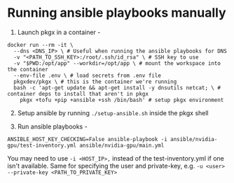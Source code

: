 # Running ansible playbooks manually

1. Launch pkgx in a container -

```
docker run --rm -it \
  --dns <DNS_IP> \ # Useful when running the ansible playbooks for DNS
  -v "<PATH_TO_SSH_KEY>:/root/.ssh/id_rsa" \ # SSH key to use
  -v "$PWD:/opt/app" --workdir=/opt/app \ # mount the workspace into the container
  --env-file .env \ # load secrets from .env file
  pkgxdev/pkgx \ # this is the container we're running
  bash -c 'apt-get update && apt-get install -y dnsutils netcat; \ # container deps to install that aren't in pkgx
    pkgx +tofu +pip +ansible +ssh /bin/bash' # setup pkgx environment
```

2. Setup ansible by running `./setup-ansible.sh` inside the pkgx shell

3. Run ansible playbooks -

```
ANSIBLE_HOST_KEY_CHECKING=False ansible-playbook -i ansible/nvidia-gpu/test-inventory.yml ansible/nvidia-gpu/main.yml
```

You may need to use `-i <HOST_IP>,` instead of the test-inventory.yml if one isn't available. Same for specifying the user and private-key, e.g. `-u <user> --private-key <PATH_TO_PRIVATE_KEY>`
